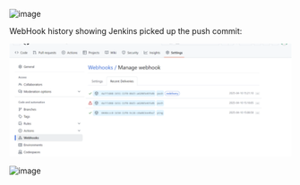 
![image](https://github.com/user-attachments/assets/3b06020a-2863-4c39-b2b6-a8018424d7ab)


WebHook history showing Jenkins picked up the push commit:

![](./Screenshots/jj-jenkins-webhook.png)

![image](https://github.com/user-attachments/assets/adc0aa91-0403-4aef-a560-f0ecc807fff0)



